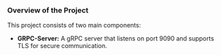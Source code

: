 ### Overview of the Project

This project consists of two main components:

* **GRPC-Server:** 
  A gRPC server that listens on port 9090 and supports TLS for secure communication.
